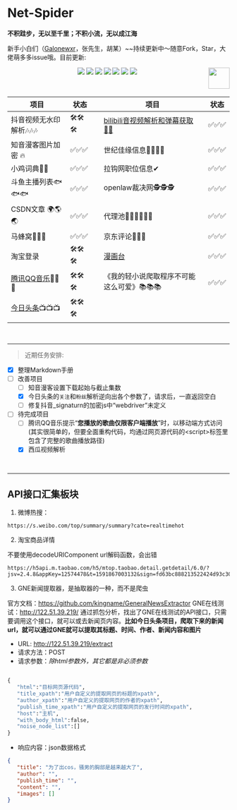 # Net-Spider

**不积跬步，无以至千里；不积小流，无以成江海**

新手小白们（[Galonewxr](https://github.com/Galonewxr)，张先生，胡某）~~持续更新中〜随意Fork，Star，大佬萌多多issue哦。目前更新: 



<p align="center">
    <a href="https://AhriLove.top"><img src="https://img.shields.io/badge/AhriLove-%E4%B8%AA%E4%BA%BA%E7%BD%91%E7%AB%99-orange"></a>
    <a href="https://github.com/python/cpython"><img src="https://img.shields.io/badge/Python-3.7-FF1493.svg"></a>
    <a href="https://opensource.org/licenses/mit-license.php"><img src="https://badges.frapsoft.com/os/mit/mit.svg"></a>
    <a href="https://github.com/FioraLove/Net-Spider"><img src="https://img.shields.io/github/repo-size/FioraLove/Net-Spider"></a>
    <a href="https://github.com/FioraLove/Net-Spider/graphs/contributors"><img src="https://img.shields.io/badge/contributors-2-blue"></a>
    <a href="https://github.com/shengqiangzhang/examples-of-web-crawlers/stargazers"><img src="https://img.shields.io/github/stars/FioraLove/Net-Spider.svg?logo=github"></a>
    <a href="https://github.com/FioraLove/Net-Spider/network/members"><img src="https://img.shields.io/github/forks/FioraLove/Net-Spider.svg?color=blue&logo=github"></a>
    <a href="https://www.python.org/"><img src="https://upload.wikimedia.org/wikipedia/commons/c/c3/Python-logo-notext.svg" align="right" height="48" width="48" ></a>
</p>
<br />


| 项目 | 状态|  |项目 | 状态|
|  ----  | ----  | ----  | ---- |----|
| 抖音视频无水印解析🎶🎶🎶 | 🛠🛠🛠 |  | [bilibili音视频解析和弹幕获取🐱‍👓](https://bilibili.com) | ✅✅✅|
| 知音漫客图片加密 🔥 | ✅✅✅ |  |世纪佳缘信息👨‍👩‍👧‍👦  |✅✅✅| 
| 小鸡词典🐥🐥 | ✅✅✅ |  |拉钩网职位信息✔  |✅✅✅| 
| 斗鱼主播列表🐟🐟🐟 | ✅✅✅ |  |openlaw裁决网🕵🕵🕵  |✅✅✅| 
| CSDN文章 🌍🌎🌏 | ✅✅✅ |  |代理池🚣‍♂️🚣‍♂️🚣‍♂️  |✅✅✅| 
| 马蜂窝🐝🐝🐝 | ✅✅✅ |  |京东评论💋💋💋  |✅✅✅| 
| 淘宝登录 | 🛠🛠🛠 |  |[漫画台](https://www.manhuatai.com/)  |✅✅✅| 
| [腾讯QQ音乐](https://y.qq.com/)🎹🎹🎹 | 🛠🛠🛠 |  | 《我的轻小说爬取程序不可能这么可爱》📚📚📚  |✅✅✅| 
| [今日头条](https://www.toutiao.com/)📺📺📺 | 🛠🛠🛠|  | | 





<br>
<hr>

> 近期任务安排:

- [x] 整理Markdown手册
- [ ] 改善项目
   - [ ] 知音漫客设置下载起始与截止集数
   - [x] 今日头条的`关注`和`粉丝`解析逆向出各个参数了，请求后，一直返回空白
   - [ ] 修复抖音_signaturn的加密js中“webdriver”未定义
- [ ] 待完成项目
   - [ ] 腾讯QQ音乐提示“**您播放的歌曲仅限客户端播放**”时，以移动端方式访问(其实很简单的，但要全面重构代码，均通过网页源代码的\<script>标签里包含了完整的歌曲播放路径)
   - [x] 西瓜视频解析

<br>
<hr>

## API接口汇集板块

1. 微博热搜：

```text
https://s.weibo.com/top/summary/summary?cate=realtimehot
```

2. 淘宝商品详情

不要使用decodeURIComponent url解码函数，会出错

```text
https://h5api.m.taobao.com/h5/mtop.taobao.detail.getdetail/6.0/?jsv=2.4.8&appKey=12574478&t=1591867003132&sign=fd63bc888213522424d93c302c9ef5bd&api=mtop.taobao.detail.getdetail&v=6.0&dataType=jsonp&ttid=2017%40taobao_h5_6.6.0&AntiCreep=true&type=jsonp&callback=mtopjsonp2&data=%7B%22itemNumId%22%3A%22567263006792%22%7D
```

3. GNE新闻提取器，是抽取器的一种，而不是爬虫

官方文档：https://github.com/kingname/GeneralNewsExtractor
GNE在线测试：http://122.51.39.219/
通过抓包分析，找出了GNE在线测试的API接口，只需要调用这个接口，就可以或去新闻页内容。**比如今日头条项目，爬取下来的新闻url，就可以通过GNE就可以提取其标题、时间、作者、新闻内容和图片**

+ URL: http://122.51.39.219/extract
+ 请求方法：POST
+ 请求参数：*除html参数外，其它都是非必须参数*

```python

{
   "html":"目标网页源代码",
   "title_xpath":"用户自定义的提取网页的标题的xpath",
   "author_xpath":"用户自定义的提取网页的作者的xpath",
   "publish_time_xpath":"用户自定义的提取网页的发行时间的xpath",
   "host":"主机",
   "with_body_html":false,
   "noise_node_list":[]
}
```

+ 响应内容：json数据格式

```json
{
   "title": "为了出cos，骚男的胸部是越来越大了",
   "author": "",
   "publish_time": "",
   "content": "",
   "images": []
}
```




